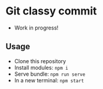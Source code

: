 # Git classy commit 
* Work in progress! 


## Usage

- Clone this repository
- Install modules: `npm i`
- Serve bundle: `npm run serve`
- In a new terminal: `npm start`

